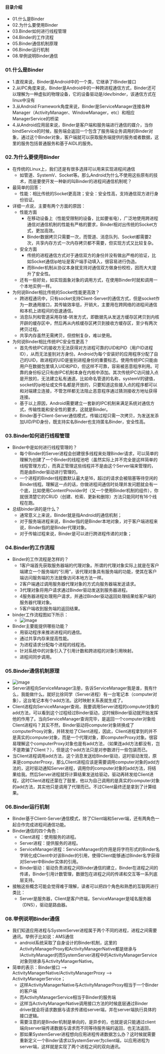 #### 目录介绍
- 01.什么是Binder
- 02.为什么要使用Binder
- 03.Binder如何进行线程管理
- 04.Binder的工作流程
- 05.Binder通信机制原理
- 06.Binder运行机制
- 08.举例说明Binder通信




### 01.什么是Binder
- 1.直观来说，Binder是Android中的一个类，它继承了IBinder接口
- 2.从IPC角度来说，Binder是Android中的一种跨进程通信方式，Binder还可以理解为一种虚拟的物理设备，它的设备驱动是/dev/binder，该通信方式在linux中没有
- 3.从Android Framework角度来说，Binder是ServiceManager连接各种Manager（ActivityManager、WindowManager，etc）和相应ManagerService的桥梁
- 4.从Android应用层来说，Binder是客户端和服务端进行通信的媒介，当你bindService的时候，服务端会返回一个包含了服务端业务调用的Binder对象，通过这个Binder对象，客户端就可以获取服务端提供的服务或者数据，这里的服务包括普通服务和基于AIDL的服务。




### 02.为什么要使用Binder
- 在传统的Linux上，我们还是有很多选择可以用来实现进程间通信
    - 如管道、SystemV、Socket等。那么Android为什么不使用这些原有的技术，而是要使开发一种新的叫Binder的进程间通信机制呢？
- 最简单的回答：
    - 性能：相比传统的Socket更高效；安全：安全性高，支持通信双方进行身份验证。
- 详细一点说，主要有两个方面的原因：
    - 性能方面
        - 在移动设备上（性能受限制的设备，比如要省电），广泛地使用跨进程通信对通信机制的性能有严格的要求，Binder相对出传统的Socket方式，更加高效。
        - Binder数据拷贝只需要一次，而管道、消息队列、Socket都需要2次，共享内存方式一次内存拷贝都不需要，但实现方式又比较复杂。
    - 安全方面
        - 传统的进程通信方式对于通信双方的身份并没有做出严格的验证，比如Socket通信ip地址是客户端手动填入，很容易进行伪造。
        - 而Binder机制从协议本身就支持对通信双方做身份校检，因而大大提升了安全性。
    - 还有一些好处，如实现面象对象的调用方式，在使用Binder时就和调用一个本地实例一样。
- 为何说Binder相比传统的Socket性能更高效？
    - 跨进程通讯中，只有socket支持Client-Server的通信方式，但是socket作为一款通用接口，其传输效率低，开销大，主要用在跨网络的进程间通信和本机上进程间的低速通信。
    - 消息队列和管道采用存储-转发方式，即数据先从发送方缓存区拷贝到内核开辟的缓存区中，然后再从内核缓存区拷贝到接收方缓存区，至少有两次拷贝过程。
    - 共享内存虽然无需拷贝，但控制复杂，难以使用。
- 为何说Binder相比传统IPC安全性更高？
    - 首先传统IPC的接收方无法获得对方进程可靠的UID和PID（用户ID进程ID），从而无法鉴别对方身份。Android为每个安装好的应用程序分配了自己的UID，故进程的UID是鉴别进程身份的重要标志。使用传统IPC只能由用户在数据包里填入UID和PID，但这样不可靠，容易被恶意程序利用。可靠的身份标记只有由IPC机制本身在内核中添加。其次传统IPC访问接入点是开放的，无法建立私有通道。比如命名管道的名称，systemV的键值，socket的ip地址或文件名都是开放的，只要知道这些接入点的程序都可以和对端建立连接，不管怎样都无法阻止恶意程序通过猜测接收方地址获得连接。
    - 基于以上原因，Android需要建立一套新的IPC机制来满足系统对通信方式，传输性能和安全性的要求，这就是Binder。
    - Binder基于Client-Server通信模式，传输过程只需一次拷贝，为发送发添加UID/PID身份，既支持实名Binder也支持匿名Binder，安全性高。



### 03.Binder如何进行线程管理
- Binder中是如何进行线程管理的？ 
    - 每个Binder的Server进程会创建很多线程来处理Binder请求，可以简单的理解为创建了一个Binder的线程池吧（虽然实际上并不完全是这样简单的线程管理方式），而真正管理这些线程并不是由这个Server端来管理的，而是由Binder驱动进行管理的。
    - 一个进程的Binder线程数默认最大是16，超过的请求会被阻塞等待空闲的Binder线程。理解这一点的话，你做进程间通信时处理并发问题就会有一个底，比如使用ContentProvider时（又一个使用Binder机制的组件），你就很清楚它的CRUD（创建、检索、更新和删除）方法只能同时有16个线程在跑。
- 总结binder讲的是什么？
    - 通常意义上来说，Binder就是指Android的通信机制；
    - 对于服务端进程来说，Binder指的是Binder本地对象，对于客户端进程来说，Binder指的是Binder代理对象。
    - 对于传输过程来说，Binder是可以进行跨进程传递的对象；



### 04.Binder的工作流程
- Binder的工作流程是怎样的？
    - 1客户端首先获取服务器端的代理对象。所谓的代理对象实际上就是在客户端建立一个服务端的“引用”，该代理对象具有服务端的功能，使其在客户端访问服务端的方法就像访问本地方法一样。
    - 2客户端通过调用服务器代理对象的方式向服务器端发送请求。
    - 3代理对象将用户请求通过Binder驱动发送到服务器进程。
    - 4服务器进程处理用户请求，并通过Binder驱动返回处理结果给客户端的服务器代理对象。
    - 5客户端收到服务端的返回结果。 
- binder工作流程图如下所示：
    - ![image](https://upload-images.jianshu.io/upload_images/4432347-7e0b541140163f2b.png?imageMogr2/auto-orient/strip%7CimageView2/2/w/1240)
- Binder主要能提供哪些功能？
    - 用驱动程序来推进进程间的通信。
    - 通过共享内存来提高性能。
    - 为进程请求分配每个进程的线程池。
    - 针对系统中的对象引入了引用计数和跨进程的对象引用映射。
    - 进程间同步调用。



### 05.Binder通信机制原理
- ![image](https://upload-images.jianshu.io/upload_images/4432347-0edb9d51203484f5.png?imageMogr2/auto-orient/strip%7CimageView2/2/w/1240)
- Server进程向ServiceManager注册，告诉ServiceManager我是谁，我有什么，我能做什么。就好比徐同学（Server进程）有一台笔记本（computer对象），这台笔记本有个add方法。这时映射关系表就生成了。
- Client进程向ServiceManager查询，我要调用Server进程的computer对象的add方法，可以看到这个过程经过Binder驱动，这时候Binder驱动就开始发挥他的作用了。当向ServiceManager查询完毕，是返回一个computer对象给Client进程吗？其实不然，Binder驱动将computer对象转换成了computerProxy对象，并转发给了Client进程，因此，Client进程拿到的并不是真实的computer对象，而是一个代理对象，即computerProxy对象。很容易理解这个computerProxy对象也是有add方法，（如果连add方法都没有，岂不是欺骗了Client？），但是这个add方法只是对参数进行一些包装而已。
- 当Client进程调用add方法，这个消息发送给Binder驱动，这时驱动发现，原来是computerProxy，那么Client进程应该是需要调用computer对象的add方法的，这时驱动通知Server进程，调用你的computer对象的add方法，将结果给我。然后Server进程就将计算结果发送给驱动，驱动再转发给Client进程，这时Client进程还蒙在了鼓里，他以为自己调用的是真实的computer对象的add方法，其实他只是调用了代理而已。不过Client最终还是拿到了计算结果。



### 06.Binder运行机制
- Binder基于Client-Server通信模式，除了Client端和Server端，还有两角色一起合作完成进程间通信功能。
- Binder通信的四个角色：
    - Client进程：使用服务的进程。
    - Server进程：提供服务的进程。
    - ServiceManager进程：ServiceManager的作用是将字符形式的Binder名字转化成Client中对该Binder的引用，使得Client能够通过Binder名字获得对Server中Binder实体的引用。
    - Binder驱动：驱动负责进程之间Binder通信的建立，Binder在进程之间的传递，Binder引用计数管理，数据包在进程之间的传递和交互等一系列底层支持。 
- 接触这些概念可能会觉得难于理解，读者可以把四个角色和熟悉的互联网进行类比：
    - Server是服务器，Client是客户终端，ServiceManager是域名服务器（DNS），驱动是路由器。





### 08.举例说明Binder通信
- 我们知道应用进程与SystemServer进程属于两个不同的进程，进程之间需要通讯。举例子比如说：AMS通信
    - android系统采取了自身设计的Binder机制，这里的ActivityManagerProxy和ActivityManagerNative都是继承与IActivityManager的而SystemServer进程中的ActivityManagerService对象则继承与ActivityManagerNative。
- 简单的表示：Binder接口 --> ActivityManagerNative/ActivityManagerProxy --> ActivityManagerService；
    - 这样ActivityManagerNative与ActivityManagerProxy相当于一个Binder的客户端
    - 而ActivityManagerService相当于Binder的服务端
    - 这样当ActivityManagerNative调用接口方法的时候底层通过Binder driver就会将请求数据与请求传递给server端，并在server端执行具体的接口逻辑。
    - 需要注意的是Binder机制是单向的，是异步的，也就是说只能通过client端向server端传递数据与请求而不同等待服务端的返回，也无法返回，
    - 那如果SystemServer进程想向应用进程传递数据怎么办？这时候就需要重新定义一个Binder请求以SystemServer为client端，以应用进程为server端，这样就是实现了两个进程之间的双向通讯。



















